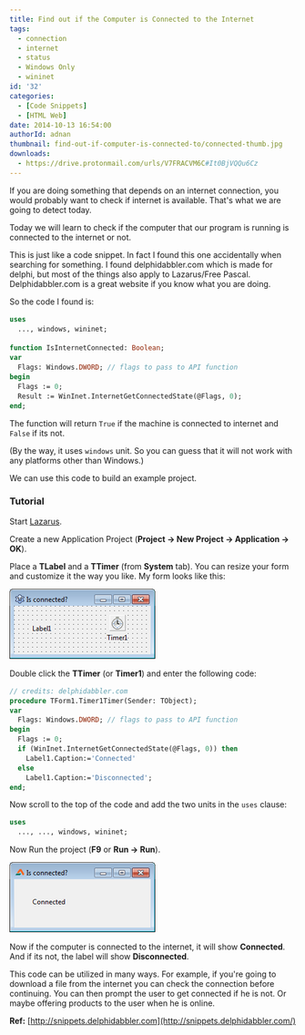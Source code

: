 ```yaml
---
title: Find out if the Computer is Connected to the Internet
tags:
  - connection
  - internet
  - status
  - Windows Only
  - wininet
id: '32'
categories:
  - [Code Snippets]
  - [HTML Web]
date: 2014-10-13 16:54:00
authorId: adnan
thumbnail: find-out-if-computer-is-connected-to/connected-thumb.jpg
downloads:
  - https://drive.protonmail.com/urls/V7FRACVM6C#It0BjVQQu6Cz
---
```


If you are doing something that depends on an internet connection, you would probably want to check if internet is available. That's what we are going to detect today.
<!-- more -->


Today we will learn to check if the computer that our program is running is connected to the internet or not.

This is just like a code snippet. In fact I found this one accidentally when searching for something. I found delphidabbler.com which is made for delphi, but most of the things also apply to Lazarus/Free Pascal. Delphidabbler.com is a great website if you know what you are doing.


So the code I found is:

```pascal
uses
  ..., windows, wininet;

function IsInternetConnected: Boolean;
var
  Flags: Windows.DWORD; // flags to pass to API function
begin
  Flags := 0;
  Result := WinInet.InternetGetConnectedState(@Flags, 0);
end;
```

The function will return `True` if the machine is connected to internet and `False` if its not.

(By the way, it uses `windows` unit. So you can guess that it will not work with any platforms other than Windows.)

We can use this code to build an example project.


### Tutorial

Start [Lazarus](http://lazarus.freepascal.org/).

Create a new Application Project (**Project -> New Project -> Application -> OK**).

Place a **TLabel** and a **TTimer** (from **System** tab). You can resize your form and customize it the way you like. My form looks like this:


![](find-out-if-computer-is-connected-to/is-connected.gif)


Double click the **TTimer** (or **Timer1**) and enter the following code:

```pascal
// credits: delphidabbler.com
procedure TForm1.Timer1Timer(Sender: TObject);
var
  Flags: Windows.DWORD; // flags to pass to API function
begin
  Flags := 0;
  if (WinInet.InternetGetConnectedState(@Flags, 0)) then
    Label1.Caption:='Connected'
  else
    Label1.Caption:='Disconnected';
end;
```

Now scroll to the top of the code and add the two units in the `uses` clause:

```pascal
uses
  ..., ..., windows, wininet;
```

Now Run the project (**F9** or **Run -> Run**).


![](find-out-if-computer-is-connected-to/is-connected-lazarus.gif)


Now if the computer is connected to the internet, it will show **Connected**. And if its not, the label will show **Disconnected**.

This code can be utilized in many ways. For example, if you're going to download a file from the internet you can check the connection before continuing. You can then prompt the user to get connected if he is not. Or maybe offering products to the user when he is online.

**Ref:**
[http://snippets.delphidabbler.com](http://snippets.delphidabbler.com/)
